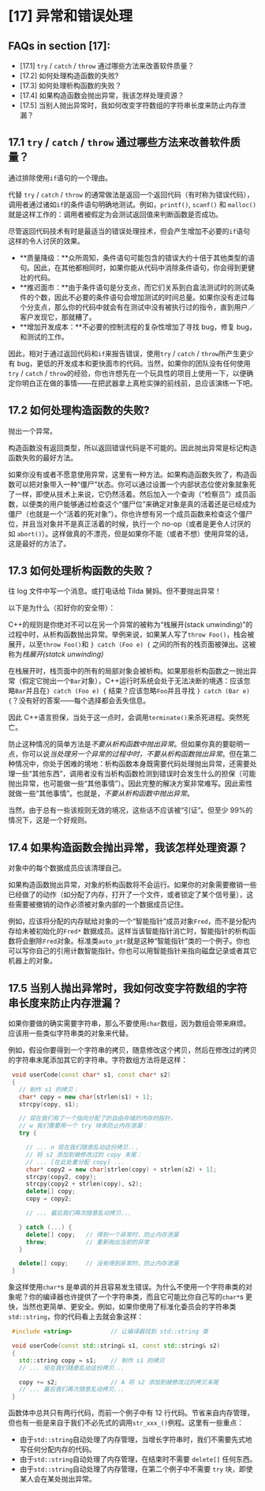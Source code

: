 # [17] 异常和错误处理

## FAQs in section [17]:

*   [17.1] `try` / `catch` / `throw` 通过哪些方法来改善软件质量？
*   [17.2] 如何处理构造函数的失败?
*   [17.3] 如何处理析构函数的失败？
*   [17.4] 如果构造函数会抛出异常，我该怎样处理资源？
*   [17.5] 当别人抛出异常时，我如何改变字符数组的字符串长度来防止内存泄漏？

## 17.1 `try` / `catch` / `throw` 通过哪些方法来改善软件质量？

通过排除使用`if`语句的一个理由。

代替 `try` / `catch` / `throw` 的通常做法是返回一个返回代码（有时称为错误代码），调用者通过诸如`if`的条件语句明确地测试。例如，`printf()`, `scanf()` 和 `malloc()`就是这样工作的：调用者被假定为会测试返回值来判断函数是否成功。

尽管返回代码技术有时是最适当的错误处理技术，但会产生增加不必要的`if`语句这样的令人讨厌的效果。

*   **质量降级：**众所周知，条件语句可能包含的错误大约十倍于其他类型的语句。因此，在其他都相同时，如果你能从代码中消除条件语句，你会得到更健壮的代码。
*   **推迟面市：**由于条件语句是分支点，而它们关系到白盒法测试时的测试条件的个数，因此不必要的条件语句会增加测试的时间总量。如果你没有走过每个分支点，那么你的代码中就会有在测试中没有被执行过的指令，直到用户／客户发现它，那就糟了。
*   **增加开发成本：**不必要的控制流程的复杂性增加了寻找 bug，修复 bug，和测试的工作。

因此，相对于通过返回代码和`if`来报告错误，使用`try` / `catch` / `throw`所产生更少有 bug，更低的开发成本和更快面市的代码。当然，如果你的团队没有任何使用`try` / `catch` / `throw`的经验，你也许想先在一个玩具性的项目上使用一下，以便确定你明白正在做的事情——在把武器拿上真枪实弹的前线前，总应该演练一下吧。

## 17.2 如何处理构造函数的失败?

抛出一个异常。

构造函数没有返回类型，所以返回错误代码是不可能的。因此抛出异常是标记构造函数失败的最好方法。

如果你没有或者不愿意使用异常，这里有一种方法。如果构造函数失败了，构造函数可以把对象带入一种“僵尸”状态。你可以通过设置一个内部状态位使对象就象死了一样，即使从技术上来说，它仍然活着。然后加入一个查询（“检察员”）成员函数，以便类的用户能够通过检查这个“僵尸位”来确定对象是真的活着还是已经成为僵尸（也就是一个“活着的死对象”）。你也许想有另一个成员函数来检查这个僵尸位，并且当对象并不是真正活着的时候，执行一个 no-op（或者是更令人讨厌的如 `abort()`）。这样做真的不漂亮，但是如果你不能（或者不想）使用异常的话，这是最好的方法了。

## 17.3 如何处理析构函数的失败？

往 log 文件中写一个消息。或打电话给 Tilda 舅妈。但不要抛出异常！

以下是为什么（扣好你的安全带）：

C++的规则是你绝对不可以在另一个异常的被称为“栈展开(stack unwinding)”的过程中时，从析构函数抛出异常。举例来说，如果某人写了`throw Foo()`，栈会被展开，以至`throw Foo()`和 `} catch (Foo e) {` 之间的所有的栈页面被弹出。这被称为*栈展开(statck unwinding)*

在栈展开时，栈页面中的所有的局部对象会被析构。如果那些析构函数之一抛出异常（假定它抛出一个`Bar`对象），C++运行时系统会处于无法决断的境遇：应该忽略`Bar`并且在`} catch (Foo e) {` 结束？应该忽略`Foo`并且寻找 `} catch (Bar e) {`？没有好的答案——每个选择都会丢失信息。

因此 C++语言担保，当处于这一点时，会调用`terminate()`来杀死进程。突然死亡。

防止这种情况的简单方法是*不要从析构函数中抛出异常*。但如果你真的要聪明一点，你可以说*当处理另一个异常的过程中时，不要从析构函数抛出异常*。但在第二种情况中，你处于困难的境地：析构函数本身既需要代码处理抛出异常，还需要处理一些“其他东西”，调用者没有当析构函数检测到错误时会发生什么的担保（可能抛出异常，也可能做一些“其他事情”）。因此完整的解决方案非常难写。因此索性就做一些“其他事情”。也就是，*不要从析构函数中抛出异常*。

当然，由于总有一些该规则无效的境况，这些话不应该被“引证”。但至少 99%的情况下，这是一个好规则。

## 17.4 如果构造函数会抛出异常，我该怎样处理资源？

对象中的每个数据成员应该清理自己。

如果构造函数抛出异常，对象的析构函数将不会运行。如果你的对象需要撤销一些已经做了的动作（如分配了内存，打开了一个文件，或者锁定了某个信号量），这些需要被撤销的动作必须被对象内部的一个数据成员记住。

例如，应该将分配的内存赋给对象的一个“智能指针”成员对象`Fred`，而不是分配内存给未被初始化的`Fred*` 数据成员。这样当该智能指针消亡时，智能指针的析构函数将会删除`Fred`对象。标准类`auto_ptr`就是这种“智能指针”类的一个例子。你也可以写你自己的引用计数智能指针。你也可以用智能指针来指向磁盘记录或者其它机器上的对象。

## 17.5 当别人抛出异常时，我如何改变字符数组的字符串长度来防止内存泄漏？

如果你要做的确实需要字符串，那么不要使用`char`数组，因为数组会带来麻烦。应该用一些类似字符串类的对象来代替。

例如，假设你要得到一个字符串的拷贝，随意修改这个拷贝，然后在修改过的拷贝的字符串末尾添加其它的字符串。字符数组方法将是这样：

```cpp
 void userCode(const char* s1, const char* s2)
 {
   // 制作 s1 的拷贝：
   char* copy = new char[strlen(s1) + 1];
   strcpy(copy, s1);

   // 现在我们有了一个指向分配了的自由存储的内存的指针，
   // w 我们需要用一个 try 块来防止内存泄漏：
   try {

     // ... n 现在我们随意乱动这份拷贝...
     // 将 s2 添加到被修改过的 copy 末尾：
     // ... [在此处重分配 copy] ...
     char* copy2 = new char[strlen(copy) + strlen(s2) + 1];
     strcpy(copy2, copy);
     strcpy(copy2 + strlen(copy), s2);
     delete[] copy;
     copy = copy2;

     // ... 最后我们再次随意乱动拷贝...

   } catch (...) {
     delete[] copy;   // 得到一个异常时，防止内存泄漏
     throw;           // 重新抛出当前的异常
   }

   delete[] copy;     // 没有得到异常时，防止内存泄漏
 } 
```

象这样使用`char*`s 是单调的并且容易发生错误。为什么不使用一个字符串类的对象呢？你的编译器也许提供了一个字符串类，而且它可能比你自己写的`char*`s 更快，当然也更简单、更安全。例如，如果你使用了标准化委员会的字符串类`std::string`，你的代码看上去就会象这样：

```cpp
 #include <string>           // 让编译器找到 std::string 类

 void userCode(const std::string& s1, const std::string& s2)
 {
   std::string copy = s1;    // 制作 s1 的拷贝
   // ... 现在我们随意乱动这份拷贝...

   copy += s2;               // A 将 s2 添加到被修改过的拷贝末尾
   // ... 最后我们再次随意乱动拷贝...
 } 
```

函数体中总共只有两行代码，而前一个例子中有 12 行代码。节省来自内存管理，但也有一些是来自于我们不必先式的调用`str_xxx_()`例程。这里有一些重点：

*   由于`std::string`自动处理了内存管理，当增长字符串时，我们不需要先式地写任何分配内存的代码。
*   由于`std::string`自动处理了内存管理，在结束时不需要 `delete[]` 任何东西。
*   由于`std::string`自动处理了内存管理，在第二个例子中不需要 `try` 块，即使某人会在某处抛出异常。